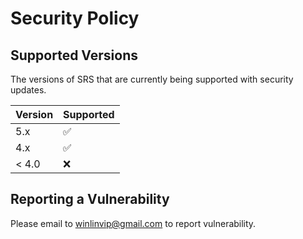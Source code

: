 # Security Policy

## Supported Versions

The versions of SRS that are currently being supported with security updates.

| Version | Supported          |
| ------- | ------------------ |
| 5.x   | :white_check_mark: |
| 4.x   | :white_check_mark: |
| < 4.0   | :x:                |

## Reporting a Vulnerability

Please email to winlinvip@gmail.com to report vulnerability.
